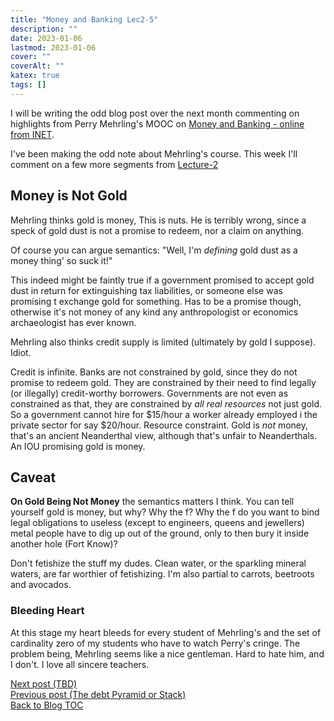 ```yaml
---
title: "Money and Banking Lec2-5"
description: ""
date: 2023-01-06
lastmod: 2023-01-06
cover: ""
coverAlt: ""
katex: true
tags: []
---
```


I will be writing the odd blog post over the next month commenting on highlights from 
Perry Mehrling's MOOC on [Money and Banking - online from INET](https://www.ineteconomics.org/education/courses/the-economics-of-money-banking).

I've been making the odd note about Mehrling's course. This week I'll comment on a 
few more segments from
[Lecture-2](https://www.youtube.com/watch?v=W0IGZW0QOr4&list=PLmtuEaMvhDZYfVv95KDQWd8-7UrJCJ9Pm&index=5) 


## Money is Not Gold

Mehrling thinks gold is money, This is nuts.  He is terribly wrong, since a speck of 
gold dust is not a promise to redeem, nor a claim on anything. 

Of course you can argue semantics: "Well, I'm *defining* gold dust as a money thing' so 
suck it!"

This indeed might be faintly true if a government promised to accept gold dust in 
return for extinguishing tax liabilities, or someone else was promising t exchange 
gold for something. Has to be a promise though, otherwise it's not money of any kind 
any anthropologist or economics archaeologist has ever known.

Mehrling also thinks credit supply is limited (ultimately by gold I suppose). Idiot.

Credit is infinite. Banks are not constrained by gold, since they do not promise to 
redeem gold. They are constrained by their need to find legally (or illegally) 
credit-worthy borrowers. Governments are not even as constrained as that, they are 
constrained by *_all real resources_* not just gold. So a government cannot hire for 
$15/hour a worker already employed i the private sector for say $20/hour. Resource 
constraint. Gold is *_not_* money, that's an ancient Neanderthal view, although 
that's unfair to Neanderthals. An IOU promising gold is money.

## Caveat

**On Gold Being Not Money** the semantics matters I think. You can tell yourself gold 
is money, but why? Why the f? Why the f do you want to bind legal obligations to 
useless (except to engineers, queens and jewellers) metal people have to dig up out 
of the ground, only to then bury it inside another hole (Fort Know)?

Don't fetishize the stuff my dudes. Clean water, or the sparkling mineral waters, 
are far worthier of fetishizing. I'm also partial to carrots, beetroots and avocados.


### Bleeding Heart

At this stage my heart bleeds for every student of Mehrling's and the set of 
cardinality zero of my students who have to watch Perry's cringe. The problem being, 
Mehrling seems like a nice gentleman. Hard to hate him, and I don't. I love all 
sincere teachers.


[Next post (TBD)](./)  
[Previous post (The debt Pyramid or Stack)](../12_debt_pyramid)  
[Back to Blog TOC](../)
